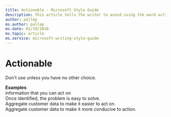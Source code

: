 ```yaml
---
title: Actionable - Microsoft Style Guide
description: This article tells the writer to avoid using the word actionable and provides alternatives.  
author: pallep
ms.author: pallep
ms.date: 01/19/2018
ms.topic: article
ms.service: microsoft-writing-style-guide
---
```


# Actionable

Don't use unless you have no other choice. 

**Examples**  
information that you can act on  
Once identified, the problem is easy to solve.   
Aggregate customer data to make it easier to act on.  
Aggregate customer data to make it more conducive to action.  
